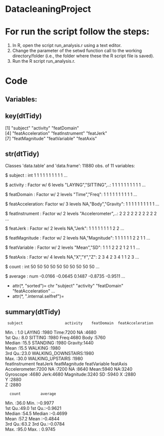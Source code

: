 DatacleaningProject
===================
# For run the script follow the steps:

1. In R, open the script run_analysis.r using a text editor.
2. Change the parameter of the setwd function call to the working directory/folder (i.e., the folder where these the R script file is saved).
3. Run the R script run_analysis.r. 

# Code

## Variables:

## key(dtTidy)

[1] "subject"          "activity"         "featDomain"      
[4] "featAcceleration" "featInstrument"   "featJerk"        
[7] "featMagnitude"    "featVariable"     "featAxis"

## str(dtTidy)

Classes 'data.table' and 'data.frame':   11880 obs. of  11 variables:

$ subject         : int  1 1 1 1 1 1 1 1 1 1 ...

$ activity        : Factor w/ 6 levels "LAYING","SITTING",..: 1 1 1 1 1 1 1 1 1 1 ...

$ featDomain      : Factor w/ 2 levels "Time","Freq": 1 1 1 1 1 1 1 1 1 1 ...

$ featAcceleration: Factor w/ 3 levels NA,"Body","Gravity": 1 1 1 1 1 1 1 1 1 1 ...

$ featInstrument  : Factor w/ 2 levels "Accelerometer",..: 2 2 2 2 2 2 2 2 2 2 ...

$ featJerk        : Factor w/ 2 levels NA,"Jerk": 1 1 1 1 1 1 1 1 2 2 ...

$ featMagnitude   : Factor w/ 2 levels NA,"Magnitude": 1 1 1 1 1 1 2 2 1 1 ...

$ featVariable    : Factor w/ 2 levels "Mean","SD": 1 1 1 2 2 2 1 2 1 1 ...

$ featAxis        : Factor w/ 4 levels NA,"X","Y","Z": 2 3 4 2 3 4 1 1 2 3 ...

$ count           : int  50 50 50 50 50 50 50 50 50 50 ...

$ average         : num  -0.0166 -0.0645 0.1487 -0.8735 -0.9511 ...
  - attr(*, "sorted")= chr  "subject" "activity" "featDomain" "featAcceleration" ...
  - attr(*, ".internal.selfref")=<externalptr>


## summary(dtTidy)

     subject                   activity    featDomain  featAcceleration
  Min.   : 1.0   LAYING            :1980   Time:7200   NA     :4680    
  1st Qu.: 8.0   SITTING           :1980   Freq:4680   Body   :5760    
  Median :15.5   STANDING          :1980               Gravity:1440    
  Mean   :15.5   WALKING           :1980                               
  3rd Qu.:23.0   WALKING_DOWNSTAIRS:1980                               
  Max.   :30.0   WALKING_UPSTAIRS  :1980                               
        featInstrument featJerk      featMagnitude  featVariable featAxis 
  Accelerometer:7200   NA  :7200   NA       :8640   Mean:5940    NA:3240  
  Gyroscope    :4680   Jerk:4680   Magnitude:3240   SD  :5940    X :2880  
                                                                 Y :2880  
                                                                 Z :2880  
                                                                          
                                                                          
      count         average       
  Min.   :36.0   Min.   :-0.9977  
  1st Qu.:49.0   1st Qu.:-0.9621  
  Median :54.5   Median :-0.4699  
  Mean   :57.2   Mean   :-0.4844  
  3rd Qu.:63.2   3rd Qu.:-0.0784  
  Max.   :95.0   Max.   : 0.9745


